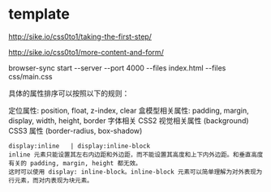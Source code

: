 # template

http://sike.io/css0to1/taking-the-first-step/

http://sike.io/css0to1/more-content-and-form/

browser-sync start --server --port 4000 --files index.html --files css/main.css

具体的属性排序可以按照以下的规则：

定位属性: position, float, z-index, clear
盒模型相关属性: padding, margin, display, width, height, border
字体相关
CSS2 视觉相关属性 (background)
CSS3 属性 (border-radius, box-shadow)

``````````
display:inline   | display:inline-block
inline 元素只能设置其左右内边距和外边距，而不能设置其高度和上下内外边距。和垂直高度有关的 padding, margin, height 都无效。
这时可以使用 display: inline-block。inline-block 元素可以简单理解为对外表现为行元素，而对内表现为块元素。
```````````